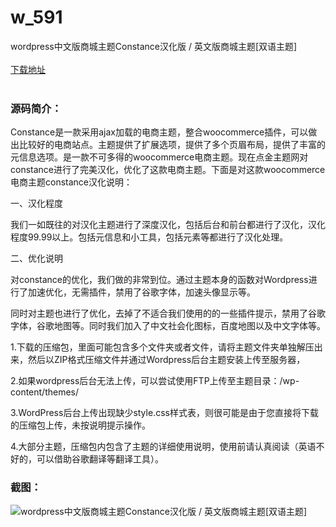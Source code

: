 # w_591
wordpress中文版商城主题Constance汉化版 / 英文版商城主题[双语主题]
<br/></br>
[下载地址](https://www.uuid2.com/591.html "下载地址")
<br/></br>
<h3>源码简介：</h3>
<p>Constance是一款采用ajax加载的电商主题，整合woocommerce插件，可以做出比较好的电商站点。主题提供了扩展选项，提供了多个页眉布局，提供了丰富的元信息选项。是一款不可多得的woocommerce电商主题。现在点金主题网对constance进行了完美汉化，优化了这款电商主题。下面是对这款woocommerce电商主题constance汉化说明：<p>
<p>一、汉化程度<p>
<p>我们一如既往的对汉化主题进行了深度汉化，包括后台和前台都进行了汉化，汉化程度99.99以上。包括元信息和小工具，包括元素等都进行了汉化处理。<p>
<p>二、优化说明<p>
<p>对constance的优化，我们做的非常到位。通过主题本身的函数对Wordpress进行了加速优化，无需插件，禁用了谷歌字体，加速头像显示等。<p>
<p>同时对主题也进行了优化，去掉了不适合我们使用的的一些插件提示，禁用了谷歌字体，谷歌地图等。同时我们加入了中文社会化图标，百度地图以及中文字体等。<p>
<p>1.下载的压缩包，里面可能包含多个文件夹或者文件，请将主题文件夹单独解压出来，然后以ZIP格式压缩文件并通过Wordpress后台主题安装上传至服务器，<p>
<p>2.如果wordpress后台无法上传，可以尝试使用FTP上传至主题目录：/wp-content/themes/<p>
<p>3.WordPress后台上传出现缺少style.css样式表，则很可能是由于您直接将下载的压缩包上传，未按说明提示操作。<p>
<p>4.大部分主题，压缩包内包含了主题的详细使用说明，使用前请认真阅读（英语不好的，可以借助谷歌翻译等翻译工具）。<p>
<h3>截图：</h3>
<img src="https://www.uuid2.com/wp-content/uploads/img/202105/24e974e110.jpg" alt="wordpress中文版商城主题Constance汉化版 / 英文版商城主题[双语主题]">
